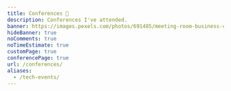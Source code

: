 ```yaml
---
title: Conferences 👥
description: Conferences I've attended.
banner: https://images.pexels.com/photos/691485/meeting-room-business-conference-691485.jpeg
hideBanner: true
noComments: true
noTimeEstimate: true
customPage: true
conferencePage: true
url: /conferences/
aliases:
  - /tech-events/
---
```

